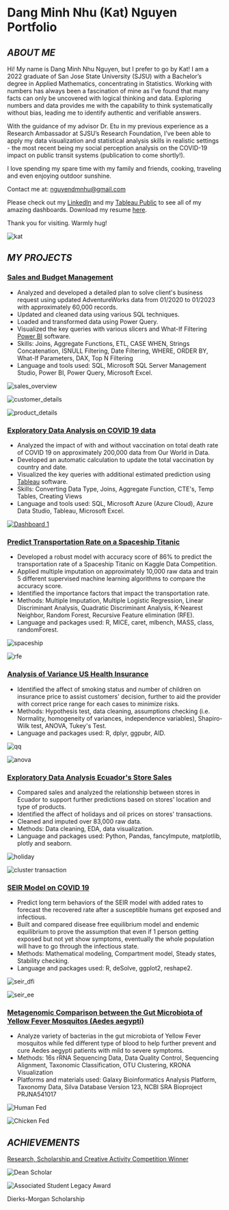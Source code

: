 # Dang Minh Nhu (Kat) Nguyen Portfolio 
## *ABOUT ME*

Hi! My name is Dang Minh Nhu Nguyen, but I prefer to go by Kat! I am a 2022 graduate of San Jose State University (SJSU) with a Bachelor’s degree in Applied Mathematics, concentrating in Statistics. Working with numbers has always been a fascination of mine as I’ve found that many facts can only be uncovered with logical thinking and data. Exploring numbers and data provides me with the capability to think systematically without bias, leading me to identify authentic and verifiable answers. 

With the guidance of my advisor Dr. Etu in my previous experience as a Research Ambassador at SJSU’s Research Foundation, I’ve been able to apply my data visualization and statistical analysis skills in realistic settings - the most recent being my social perception analysis on the COVID-19 impact on public transit systems (publication to come shortly!).  

I love spending my spare time with my family and friends, cooking, traveling and even enjoying outdoor sunshine. 

Contact me at: nguyendmnhu@gmail.com 


Please check out my [LinkedIn](http://www.linkedin.com/in/nguyendmnhu) and my [Tableau Public](https://public.tableau.com/app/profile/dang.minh.nhu.nguyen) to see all of my amazing dashboards. Download my resume [here](https://drive.google.com/file/d/1uHmyB3uCxH-kdYCzzX3WfZJI7TEOsgZ9/view?usp=sharing).

Thank you for visiting. Warmly hug!

![kat](/images/kat.jpg)

## *MY PROJECTS*

### [Sales and Budget Management](https://github.com/nguyendmnhu/Kat-s-Projects/tree/main/Sales%20and%20Budget%20Management)
* Analyzed and developed a detailed plan to solve client's business request using updated AdventureWorks data from 01/2020 to 01/2023 with approximately 60,000 records.
* Updated and cleaned data using various SQL techniques.
* Loaded and transformed data using Power Query.
* Visualized the key queries with various slicers and What-If Filtering [Power BI](https://app.powerbi.com/groups/me/reports/117b7fe8-d4c1-4757-a7a1-960e87d1e0d5/ReportSection5d5ab9e44106cc8b7400?bookmarkGuid=cc85d1ea-eb76-4894-beec-0ee0a1405af9&bookmarkUsage=1&ctid=e85c5307-76b1-4c48-bc5d-e88373dda261&portalSessionId=6df6cdf7-c62c-4d23-8540-7186a7bd86f2&fromEntryPoint=export) software.
* Skills: Joins, Aggregate Functions, ETL, CASE WHEN, Strings Concatenation, ISNULL Filtering, Date Filtering, WHERE, ORDER BY, What-If Parameters, DAX, Top N Filtering
* Language and tools used: SQL, Microsoft SQL Server Management Studio, Power BI, Power Query, Microsoft Excel.

![sales_overview](/sales_overview.jpg)

![customer_details](/images/customer_details.jpg)

![product_details](/images/product_details.jpg)


### [Exploratory Data Analysis on COVID 19 data](https://github.com/nguyendmnhu/Kat-s-Projects/tree/main/SQL_Project/EDA%20Covid)
* Analyzed the impact of with and without vaccination on total death rate of COVID 19 on approximately 200,000 data from Our World in Data.
* Developed an automatic calculation to update the total vaccination by country and date.
* Visualized the key queries with additional estimated prediction using [Tableau](https://public.tableau.com/views/EDA_COVID/Dashboard1?:language=en-US&:display_count=n&:origin=viz_share_link) software.
* Skills: Converting Data Type, Joins, Aggregate Function, CTE's, Temp Tables, Creating Views
* Language and tools used: SQL, Microsoft Azure (Azure Cloud), Azure Data Studio, Tableau, Microsoft Excel.


<div id="tableauViz"></div>

<div class='tableauPlaceholder' id='viz1657061815103' style='position: relative'><noscript><a href='#'><img alt='Dashboard 1 ' src='https:&#47;&#47;public.tableau.com&#47;static&#47;images&#47;ED&#47;EDA_COVID&#47;Dashboard1&#47;1_rss.png' style='border: none' /></a></noscript><object class='tableauViz'  style='display:none;'><param name='host_url' value='https%3A%2F%2Fpublic.tableau.com%2F' /> <param name='embed_code_version' value='3' /> <param name='site_root' value='' /><param name='name' value='EDA_COVID&#47;Dashboard1' /><param name='tabs' value='no' /><param name='toolbar' value='yes' /><param name='static_image' value='https:&#47;&#47;public.tableau.com&#47;static&#47;images&#47;ED&#47;EDA_COVID&#47;Dashboard1&#47;1.png' /> <param name='animate_transition' value='yes' /><param name='display_static_image' value='yes' /><param name='display_spinner' value='yes' /><param name='display_overlay' value='yes' /><param name='display_count' value='yes' /><param name='language' value='en-US' /></object></div>              

### [Predict Transportation Rate on a Spaceship Titanic](https://github.com/nguyendmnhu/Kat-s-Projects/tree/main/Transportation%20Rate%20Prediction)
* Developed a robust model with accuracy score of 86% to predict the transportation rate of a Spaceship Titanic on Kaggle Data Competition.
* Applied multiple imputation on approximately 10,000 raw data and train 5 different supervised machine learning algorithms to compare the accuracy score.
* Identified the importance factors that impact the transportation rate.
* Methods: Multiple Imputation,  Multiple Logistic Regression, Linear Discriminant Analysis, Quadratic Discriminant Analysis, K-Nearest Neighbor, Random Forest, Recursive Feature elimination (RFE).
* Language and packages used: R, MICE, caret, mlbench, MASS, class, randomForest.

![spaceship](/images/spaceship_workflow.png)

![rfe](/images/RFE_result.png)

### [Analysis of Variance US Health Insurance](https://github.com/nguyendmnhu/Kat-s-Projects/tree/main/ANOVA%20on%20US%20Health%20Insuarance)
* Identified the affect of smoking status and number of children on insurance price to assist customers' decision, further to aid the provider with correct price range for each cases to minimize risks.
* Methods: Hypothesis test, data cleaning, assumptions checking (i.e. Normality, homogeneity of variances, independence variables), Shapiro-Wilk test, ANOVA, Tukey's Test.
* Language and packages used: R, dplyr, ggpubr, AID.

![qq](/images/QQplot.png)

![anova](/images/ANOVA_workflow.png)


### [Exploratory Data Analysis Ecuador's Store Sales](https://github.com/nguyendmnhu/Kat-s-Projects/tree/main/EDA%20Store%20Sales)
* Compared sales and analyzed the relationship between stores in Ecuador to support further predictions based on stores' location and type of products.
* Identified the affect of holidays and oil prices on stores' transactions.
* Cleaned and imputed over 83,000 raw data.
* Methods: Data cleaning, EDA, data visualization.
* Language and packages used: Python, Pandas, fancyImpute, matplotlib, plotly and seaborn.

![holiday](/images/holiday.png)

![cluster transaction](/images/cluster_transaction.png)



### [SEIR Model on COVID 19](https://minhnhu510.github.io/Kathdoly_Portfolio/)
* Predict long term behaviors of the SEIR model with added rates to forecast the recovered rate after a susceptible humans get exposed and infectious.
* Built  and compared disease free equilibrium model and endemic equilibrium to prove the assumption that even if 1 person getting exposed but not yet show symptoms, eventually the whole population will have to go through the infectious state.
* Methods: Mathematical modeling, Compartment model, Steady states, Stability checking.
* Language and packages used: R, deSolve, ggplot2, reshape2.

![seir_dfi](/images/SEIR_DFI.png)

![seir_ee](/images/SEIR_EE.png)

### [Metagenomic Comparison between the Gut Microbiota of Yellow Fever Mosquitos (Aedes aegypti)](https://github.com/nguyendmnhu/Kat-s-Projects/tree/main/Comparison%20between%20the%20Gut%20Microbiota%20of%20Yellow%20Fever%20Mosquitos)
* Analyze variety of bacterias in the gut microbiota of Yellow Fever mosquitos while fed different type of blood to help further prevent and cure Aedes aegypti patients with mild to severe symptoms.
* Methods: 16s rRNA Sequencing Data, Data Quality Control, Sequencing Alignment, Taxonomic Classification, OTU Clustering, KRONA Visualization
* Platforms and materials used: Galaxy Bioinformatics Analysis Platform, Taxonomy Data, Silva Database Version 123, NCBI SRA Bioproject PRJNA541017

![Human Fed](/images/Bio_human.png)

![Chicken Fed](/images/Bio_chicken.png)


## *ACHIEVEMENTS*
[Research, Scholarship and Creative Activity Competition Winner](https://www.linkedin.com/posts/research-innovation-sjsu_sjsu-activity-6919381092948996096-WNgp?utm_source=linkedin_share&utm_medium=member_desktop_web)

![Dean Scholar](/images/dean_scholar.png)

![Associated Student Legacy Award](/images/legacy_award.png)

Dierks-Morgan Scholarship

